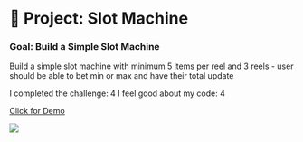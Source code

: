 # 🎰 Project: Slot Machine

### Goal: Build a Simple Slot Machine

Build a simple slot machine with minimum 5 items per reel and 3 reels - user should be able to bet min or max and have their total update


I completed the challenge: 4
I feel good about my code: 4

<a href="https://slot-machine-daphnyemily.netlify.app/">Click for Demo</a>

<img src="https://github.com/daphnyemily/slot-machine-2019-week05/blob/answer/slotMachineImg.png">
